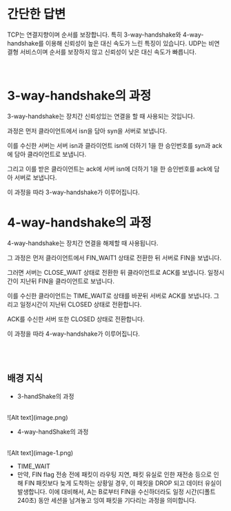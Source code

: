 # 간단한 답변
TCP는 연결지향이며 순서를 보장합니다. 특히 3-way-handshake와 4-way-handshake를 이용해 신뢰성이 높은 대신 속도가 느린 특징이 있습니다. UDP는 비연결형 서비스이며 순서를 보장하지 않고 신뢰성이 낮은 대신 속도가 빠릅니다.

<br> 

# 3-way-handshake의 과정
3-way-handshake는 장치간 신뢰성있는 연결을 할 때 사용되는 것입니다. 

과정은 먼저 클라이언트에서 isn을 담아 syn을 서버로 보냅니다.

이를 수신한 서버는 서버 isn과 클라이언트 isn에 더하기 1을 한 승인번호를 syn과 ack에 담아 클라이언트로 보냅니다.

그리고 이를 받은 클라이언트는 ack에 서버 isn에 더하기 1을 한 승인번호를 ack에 담아 서버로 보냅니다. 

이 과정을 따라 3-way-handshake가 이루어집니다.

# 4-way-handshake의 과정

4-way-handshake는 장치간 연결을 해제할 때 사용됩니다.

그 과정은 먼저 클라이언트에서 FIN_WAIT1 상태로 전환한 뒤 서버로 FIN을 보냅니다.

그러면 서버는 CLOSE_WAIT 상태로 전환한 뒤 클라이언트로 ACK를 보냅니다. 일정시간이 지난뒤 FIN을 클라이언트로 보냅니다.

이를 수신한 클라이언트는 TIME_WAIT로 상태를 바꾼뒤 서버로 ACK를 보냅니다. 그리고 일정시간이 지난뒤 CLOSED 상태로 전환합니다.

ACK를 수신한 서버 또한 CLOSED 상태로 전환합니다.

이 과정을 따라 4-way-handshake가 이루어집니다.

<br>
<br>


## 배경 지식

- 3-handShake의 과정
<br>
![Alt text](image.png)

- 4-way-handShake의 과정
<br>
![Alt text](image-1.png)

- TIME_WAIT
- 만약, FIN flag 전송 전에 패킷이 라우팅 지연, 패킷 유실로 인한 재전송 등으로 인해 FIN 패킷보다 늦게 도착하는 상황일 경우, 이 패킷을 DROP 되고 데이터 유실이 발생합니다. 이에 대비해서, A는 B로부터 FIN을 수신하더라도 일정 시간(디폴트 240초) 동안 세션을 남겨놓고 잉여 패킷을 기다리는 과정을 의미합니다.